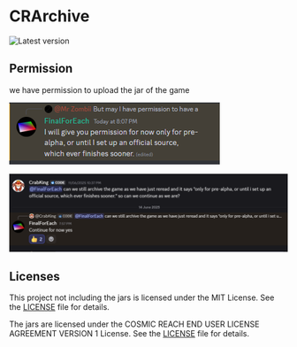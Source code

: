 # CRArchive

![Latest version](https://cr-archive-bot.onrender.com/status.svg)

## Permission
we have permission to upload the jar of the game

![permission image](./permission_image.png)

![permission image](./permission_image_2.png)

## Licenses

This project not including the jars is licensed under the MIT License. 
See the [LICENSE](./LICENSE.md) file for details.

The jars are licensed under the COSMIC REACH END USER LICENSE AGREEMENT VERSION 1 License. 
See the [LICENSE](./JAR_LICENSE.md) file for details.

